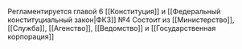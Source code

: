 Регламентируется главой 6 [[Конституция]] и [[Федеральный конституциальный закон|ФКЗ]] №4
Состоит из [[Министерство]], [[Служба]], [[Агенство]], [[Ведомство]] и [[Государственная корпорация]]
